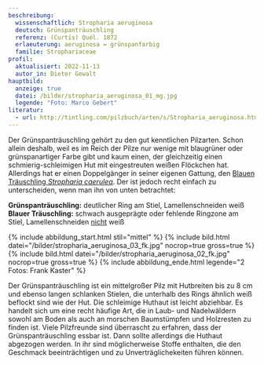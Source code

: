 ```yaml
---
beschreibung:
  wissenschaftlich: Stropharia aeruginosa
  deutsch: Grünspanträuschling
  referenz: (Curtis) Quél. 1872
  erlaeuterung: aeruginosa = grünspanfarbig
  familie: Strophariaceae
profil:
  aktualisiert: 2022-11-13
  autor_in: Dieter Gewalt
hauptbild:
  anzeige: true
  datei: /bilder/stropharia_aeruginosa_01_mg.jpg
  legende: "Foto: Marco Gebert"
literatur:
  - url: http://tintling.com/pilzbuch/arten/s/Stropharia_aeruginosa.html
---
```

Der Grünspanträuschling gehört zu den gut kenntlichen Pilzarten. Schon allein deshalb, weil es im Reich der Pilze nur wenige mit blaugrüner oder grünspanartiger Farbe gibt und kaum einen, der gleichzeitig einen schmierig-schleimigen Hut mit eingestreuten weißen Flöckchen hat. Allerdings hat er einen Doppelgänger in seiner eigenen Gattung, den [Blauen Träuschling *Stropharia caerulea*](/pilze/stropharia-caerulea-blauer-träuschling). Der ist jedoch recht einfach zu unterscheiden, wenn man ihn von unten betrachtet:

**Grünspanträuschling:** deutlicher Ring am Stiel, Lamellenschneiden weiß
**Blauer Träuschling:** schwach ausgeprägte oder fehlende Ringzone am Stiel, Lamellenschneiden <ins>nicht</ins> weiß

{% include abbildung_start.html stil="mittel" %}
{% include bild.html datei="/bilder/stropharia_aeruginosa_03_fk.jpg" nocrop=true gross=true %}
{% include bild.html datei="/bilder/stropharia_aeruginosa_02_fk.jpg" nocrop=true gross=true %}
{% include abbildung_ende.html legende="2 Fotos: Frank Kaster" %}

Der Grünspanträuschling ist ein mittelgroßer Pilz mit Hutbreiten bis zu 8 cm und ebenso langen schlanken Stielen, die unterhalb des Rings ähnlich weiß beflockt sind wie der Hut. Die schleimige Huthaut ist leicht abziehbar. Es handelt sich um eine recht häufige Art, die in Laub- und Nadelwäldern sowohl am Boden als auch an morschen Baumstümpfen und Holzresten zu finden ist. Viele Pilzfreunde sind überrascht zu erfahren, dass der Grünspanträuschling essbar ist. Dann sollte allerdings die Huthaut abgezogen werden. In ihr sind möglicherweise Stoffe enthalten, die den Geschmack beeinträchtigen und zu Unverträglichekeiten führen können.